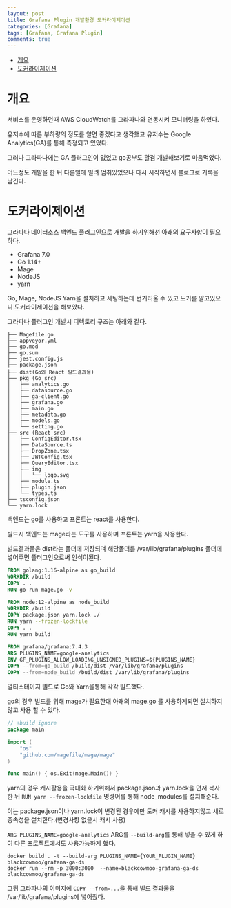 ```yaml
---
layout: post
title: Grafana Plugin 개발환경 도커라이제이션
categories: [Grafana]
tags: [Grafana, Grafana Plugin]
comments: true
---
```



- [개요](#개요)
- [도커라이제이션](#도커라이제이션)

# 개요

서비스를 운영하던때 AWS CloudWatch를 그라파나와 연동시켜 모니터링을 하였다.

유저수에 따른 부하량의 정도를 알면 좋겠다고 생각했고 유저수는 Google Analytics(GA)를 통해 측정되고 있었다.

그러나 그라파나에는 GA 플러그인이 없었고 go공부도 할겸 개발해보기로 마음먹었다.

어느정도 개발을 한 뒤 다른일에 밀려 멈춰있었으나 다시 시작하면서 블로그로 기록을 남긴다.

# 도커라이제이션

그라파나 데이터소스 백엔드 플러그인으로 개발을 하기위해선 아래의 요구사항이 필요하다.

- Grafana 7.0
- Go 1.14+
- Mage
- NodeJS
- yarn

Go, Mage, NodeJS Yarn을 설치하고 세팅하는데 번거러울 수 있고 도커를 알고있으니 도커라이제이션을 해보았다.

그라파나 플러그인 개발시 디렉토리 구조는 아래와 같다.

```
├── Magefile.go
├── appveyor.yml
├── go.mod
├── go.sum
├── jest.config.js
├── package.json
├── dist(Go와 React 빌드결과물)
├── pkg (Go src)
│   ├── analytics.go
│   ├── datasource.go
│   ├── ga-client.go
│   ├── grafana.go
│   ├── main.go
│   ├── metadata.go
│   ├── models.go
│   └── setting.go
├── src (React src)
│   ├── ConfigEditor.tsx
│   ├── DataSource.ts
│   ├── DropZone.tsx
│   ├── JWTConfig.tsx
│   ├── QueryEditor.tsx
│   ├── img
│   │   └── logo.svg
│   ├── module.ts
│   ├── plugin.json
│   └── types.ts
├── tsconfig.json
└── yarn.lock
```

백엔드는 go를 사용하고 프론트는 react를 사용한다.

빌드시 백엔드는 mage라는 도구를 사용하며 프론트는 yarn을 사용한다.

빌드결과물은 dist라는 폴더에 저장되며 해당폴더를 /var/lib/grafana/plugins 폴더에 넣어주면 플러그인으로써 인식이된다.

```Dockerfile
FROM golang:1.16-alpine as go_build
WORKDIR /build
COPY . .
RUN go run mage.go -v

FROM node:12-alpine as node_build
WORKDIR /build
COPY package.json yarn.lock ./
RUN yarn --frozen-lockfile
COPY . .
RUN yarn build

FROM grafana/grafana:7.4.3
ARG PLUGINS_NAME=google-analytics
ENV GF_PLUGINS_ALLOW_LOADING_UNSIGNED_PLUGINS=${PLUGINS_NAME}
COPY --from=go_build /build/dist /var/lib/grafana/plugins
COPY --from=node_build /build/dist /var/lib/grafana/plugins

```

멀티스테이지 빌드로 Go와 Yarn을통해 각각 빌드했다.

go의 경우 빌드를 위해 mage가 필요한대 아래의 mage.go 를 사용하게되면 설치하지않고 사용 할 수 있다.

``` go
// +build ignore
package main

import (
	"os"
	"github.com/magefile/mage/mage"
)

func main() { os.Exit(mage.Main()) }
```


yarn의 경우 캐시활용을 극대화 하기위해서 package.json과 yarn.lock을 먼저 복사한 뒤
`RUN yarn --frozen-lockfile` 명령어를 통해 node_modules를 설치해준다.

이는 package.json이나 yarn.lock이 변경된 경우에만 도커 캐시를 사용하지않고 새로 종속성을 설치한다.(변경사항 없을시 캐시 사용)

`ARG PLUGINS_NAME=google-analytics` ARG를 `--build-arg`를 통해 넣을 수 있게 하여 다른 프로젝트에서도 사용가능하게 했다.

```
docker build . -t --build-arg PLUGINS_NAME={YOUR_PLUGIN_NAME} blackcowmoo/grafana-ga-ds
docker run --rm -p 3000:3000  --name=blackcowmoo-grafana-ga-ds blackcowmoo/grafana-ga-ds
```

그뒤 그라파나의 이미지에 `COPY --from=...`을 통해 빌드 결과물을  /var/lib/grafana/plugins에 넣어줬다.